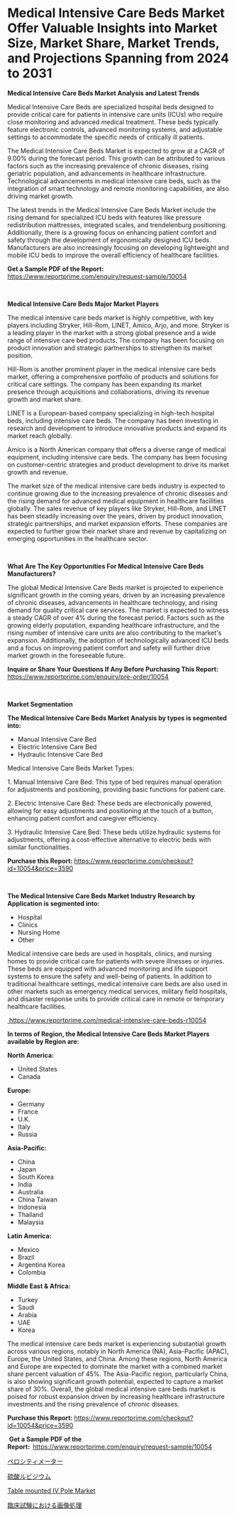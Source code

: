 <p><h1>Medical Intensive Care Beds Market Offer Valuable Insights into Market Size, Market Share, Market Trends, and Projections Spanning from 2024 to 2031</h1></p><p><strong>Medical Intensive Care Beds Market Analysis and Latest Trends</strong></p>
<p><p>Medical Intensive Care Beds are specialized hospital beds designed to provide critical care for patients in intensive care units (ICUs) who require close monitoring and advanced medical treatment. These beds typically feature electronic controls, advanced monitoring systems, and adjustable settings to accommodate the specific needs of critically ill patients.</p><p>The Medical Intensive Care Beds Market is expected to grow at a CAGR of 9.00% during the forecast period. This growth can be attributed to various factors such as the increasing prevalence of chronic diseases, rising geriatric population, and advancements in healthcare infrastructure. Technological advancements in medical intensive care beds, such as the integration of smart technology and remote monitoring capabilities, are also driving market growth. </p><p>The latest trends in the Medical Intensive Care Beds Market include the rising demand for specialized ICU beds with features like pressure redistribution mattresses, integrated scales, and trendelenburg positioning. Additionally, there is a growing focus on enhancing patient comfort and safety through the development of ergonomically designed ICU beds. Manufacturers are also increasingly focusing on developing lightweight and mobile ICU beds to improve the overall efficiency of healthcare facilities.</p></p>
<p><strong>Get a Sample PDF of the Report:&nbsp;</strong> <a href="https://www.reportprime.com/enquiry/request-sample/10054">https://www.reportprime.com/enquiry/request-sample/10054</a></p>
<p>&nbsp;</p>
<p><strong>Medical Intensive Care Beds Major Market Players</strong></p>
<p><p>The medical intensive care beds market is highly competitive, with key players including Stryker, Hill-Rom, LINET, Amico, Arjo, and more. Stryker is a leading player in the market with a strong global presence and a wide range of intensive care bed products. The company has been focusing on product innovation and strategic partnerships to strengthen its market position.</p><p>Hill-Rom is another prominent player in the medical intensive care beds market, offering a comprehensive portfolio of products and solutions for critical care settings. The company has been expanding its market presence through acquisitions and collaborations, driving its revenue growth and market share.</p><p>LINET is a European-based company specializing in high-tech hospital beds, including intensive care beds. The company has been investing in research and development to introduce innovative products and expand its market reach globally.</p><p>Amico is a North American company that offers a diverse range of medical equipment, including intensive care beds. The company has been focusing on customer-centric strategies and product development to drive its market growth and revenue.</p><p>The market size of the medical intensive care beds industry is expected to continue growing due to the increasing prevalence of chronic diseases and the rising demand for advanced medical equipment in healthcare facilities globally. The sales revenue of key players like Stryker, Hill-Rom, and LINET has been steadily increasing over the years, driven by product innovation, strategic partnerships, and market expansion efforts. These companies are expected to further grow their market share and revenue by capitalizing on emerging opportunities in the healthcare sector.</p></p>
<p>&nbsp;</p>
<p><strong>What Are The Key Opportunities For Medical Intensive Care Beds Manufacturers?</strong></p>
<p><p>The global Medical Intensive Care Beds market is projected to experience significant growth in the coming years, driven by an increasing prevalence of chronic diseases, advancements in healthcare technology, and rising demand for quality critical care services. The market is expected to witness a steady CAGR of over 4% during the forecast period. Factors such as the growing elderly population, expanding healthcare infrastructure, and the rising number of intensive care units are also contributing to the market's expansion. Additionally, the adoption of technologically advanced ICU beds and a focus on improving patient comfort and safety will further drive market growth in the foreseeable future.</p></p>
<p><strong>Inquire or Share Your Questions If Any Before Purchasing This Report:</strong> <a href="https://www.reportprime.com/enquiry/pre-order/10054">https://www.reportprime.com/enquiry/pre-order/10054</a></p>
<p>&nbsp;</p>
<p><strong>Market Segmentation</strong></p>
<p><strong>The Medical Intensive Care Beds Market Analysis by types is segmented into:</strong></p>
<p><ul><li>Manual Intensive Care Bed</li><li>Electric Intensive Care Bed</li><li>Hydraulic Intensive Care Bed</li></ul></p>
<p><p>Medical Intensive Care Beds Market Types:</p><p>1. Manual Intensive Care Bed: This type of bed requires manual operation for adjustments and positioning, providing basic functions for patient care.</p><p>2. Electric Intensive Care Bed: These beds are electronically powered, allowing for easy adjustments and positioning at the touch of a button, enhancing patient comfort and caregiver efficiency.</p><p>3. Hydraulic Intensive Care Bed: These beds utilize hydraulic systems for adjustments, offering a cost-effective alternative to electric beds with similar functionalities.</p></p>
<p><strong>Purchase this Report:&nbsp;</strong><a href="https://www.reportprime.com/checkout?id=10054&price=3590">https://www.reportprime.com/checkout?id=10054&price=3590</a></p>
<p>&nbsp;</p>
<p><strong>The Medical Intensive Care Beds Market Industry Research by Application is segmented into:</strong></p>
<p><ul><li>Hospital</li><li>Clinics</li><li>Nursing Home</li><li>Other</li></ul></p>
<p><p>Medical intensive care beds are used in hospitals, clinics, and nursing homes to provide critical care for patients with severe illnesses or injuries. These beds are equipped with advanced monitoring and life support systems to ensure the safety and well-being of patients. In addition to traditional healthcare settings, medical intensive care beds are also used in other markets such as emergency medical services, military field hospitals, and disaster response units to provide critical care in remote or temporary healthcare facilities.</p></p>
<p><a href="https://www.reportprime.com/medical-intensive-care-beds-r10054">&nbsp;https://www.reportprime.com/medical-intensive-care-beds-r10054</a></p>
<p><strong>In terms of Region, the Medical Intensive Care Beds Market Players available by Region are:</strong></p>
<p>
    <p> <strong> North America: </strong>
        <ul>
            <li>United States</li>
            <li>Canada</li>
        </ul>
        </p> 
    <p> <strong> Europe: </strong>
        <ul>
            <li>Germany</li>
            <li>France</li>
            <li>U.K.</li>
            <li>Italy</li>
            <li>Russia</li>
        </ul>
        </p> 
    <p> <strong> Asia-Pacific: </strong>
        <ul>
            <li>China</li>
            <li>Japan</li>
            <li>South Korea</li>
            <li>India</li>
            <li>Australia</li>
            <li>China Taiwan</li>
            <li>Indonesia</li>
            <li>Thailand</li>
            <li>Malaysia</li>
        </ul>
        </p> 
    <p> <strong> Latin America: </strong>
        <ul>
            <li>Mexico</li>
            <li>Brazil</li>
            <li>Argentina Korea</li>
            <li>Colombia</li>
        </ul>
        </p> 
    <p> <strong> Middle East & Africa: </strong>
        <ul>
            <li>Turkey</li>
            <li>Saudi</li>
            <li>Arabia</li>
            <li>UAE</li>
            <li>Korea</li>
        </ul>
    </p>
    </p>
<p><p>The medical intensive care beds market is experiencing substantial growth across various regions, notably in North America (NA), Asia-Pacific (APAC), Europe, the United States, and China. Among these regions, North America and Europe are expected to dominate the market with a combined market share percent valuation of 45%. The Asia-Pacific region, particularly China, is also showing significant growth potential, expected to capture a market share of 30%. Overall, the global medical intensive care beds market is poised for robust expansion driven by increasing healthcare infrastructure investments and the rising prevalence of chronic diseases.</p></p>
<p><strong>Purchase this Report: </strong><a href="https://www.reportprime.com/checkout?id=10054&price=3590">https://www.reportprime.com/checkout?id=10054&price=3590</a></p>
<p>&nbsp;<strong>Get a Sample PDF of the Report:&nbsp;&nbsp;</strong><a href="https://www.reportprime.com/enquiry/request-sample/10054">https://www.reportprime.com/enquiry/request-sample/10054</a></p>
<p><strong></strong></p>
<p><p><a href="https://medium.com/@eugenethompson65/%E9%80%9F%E5%BA%A6%E8%A8%88%E5%B8%82%E5%A0%B4-%E6%88%90%E5%8A%9F%E3%81%97%E3%81%9F%E3%83%93%E3%82%B8%E3%83%8D%E3%82%B9%E6%88%A6%E7%95%A5%E3%81%AE%E9%8D%B52031%E5%B9%B4%E3%81%BE%E3%81%A7%E3%81%AE%E4%BA%88%E6%B8%AC-abc1f65a0e4d">ベロシティメーター</a></p><p><a href="https://medium.com/@idellamante2023/%E3%83%AB%E3%83%93%E3%82%B8%E3%82%A6%E3%83%A0%E7%A1%AB%E9%85%B8%E5%A1%A9%E5%B8%82%E5%A0%B4%E3%81%AF-%E5%B8%82%E5%A0%B4%E3%82%B7%E3%82%A7%E3%82%A2-%E5%B8%82%E5%A0%B4%E5%8B%95%E5%90%91-%E5%B8%82%E5%A0%B4%E6%88%90%E9%95%B7%E3%81%AB%E9%96%A2%E3%81%99%E3%82%8B%E6%83%85%E5%A0%B1%E3%82%92%E6%8F%90%E4%BE%9B%E3%81%97%E3%81%A6%E3%81%84%E3%81%BE%E3%81%99-acaa9ba87b16">硫酸ルビジウム</a></p><p><a href="https://github.com/RoccoManning/Market-Research-Report-List-4/blob/main/table-mounted-iv-pole-market.md">Table mounted IV Pole Market</a></p><p><a href="https://github.com/oqxogxyvqe90775/Market-Research-Report-List-1/blob/main/318599223915.md">臨床試験における画像処理</a></p></p>